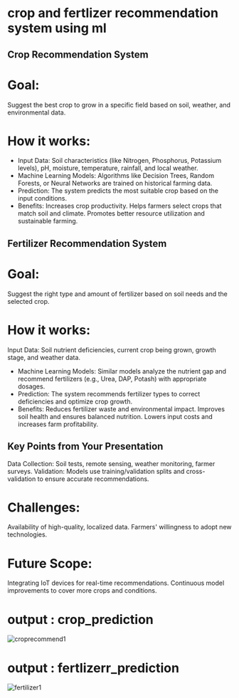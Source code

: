 # crop and fertlizer recommendation system using ml
## Crop Recommendation System
# Goal:
Suggest the best crop to grow in a specific field based on soil, weather, and environmental data.
# How it works:
- Input Data:
Soil characteristics (like Nitrogen, Phosphorus, Potassium levels), pH, moisture, temperature, rainfall, and local weather.
- Machine Learning Models:
Algorithms like Decision Trees, Random Forests, or Neural Networks are trained on historical farming data.
- Prediction:
The system predicts the most suitable crop based on the input conditions.
- Benefits:
Increases crop productivity.
Helps farmers select crops that match soil and climate.
Promotes better resource utilization and sustainable farming.

## Fertilizer Recommendation System
# Goal:
Suggest the right type and amount of fertilizer based on soil needs and the selected crop.
# How it works:
Input Data:
Soil nutrient deficiencies, current crop being grown, growth stage, and weather data.
- Machine Learning Models:
Similar models analyze the nutrient gap and recommend fertilizers (e.g., Urea, DAP, Potash) with appropriate dosages.
- Prediction:
The system recommends fertilizer types to correct deficiencies and optimize crop growth.
- Benefits:
Reduces fertilizer waste and environmental impact.
Improves soil health and ensures balanced nutrition.
Lowers input costs and increases farm profitability.
## Key Points from Your Presentation
Data Collection: Soil tests, remote sensing, weather monitoring, farmer surveys.
Validation: Models use training/validation splits and cross-validation to ensure accurate recommendations.
# Challenges:
Availability of high-quality, localized data.
Farmers' willingness to adopt new technologies.
# Future Scope:
Integrating IoT devices for real-time recommendations.
Continuous model improvements to cover more crops and conditions.
# output : crop_prediction
![croprecommend1](https://github.com/user-attachments/assets/124d06cf-873d-499b-a088-aae1613cebaf)
# output : fertlizerr_prediction
![fertilizer1](https://github.com/user-attachments/assets/783d93e4-ff37-41b1-a53d-6e589871123f)
